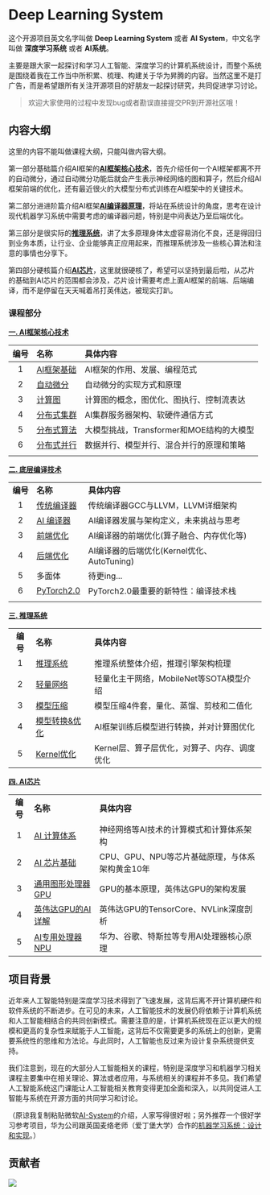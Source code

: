 # Deep Learning System

这个开源项目英文名字叫做 **Deep Learning System** 或者 **AI System**，中文名字叫做 **深度学习系统** 或者 **AI系统**。

主要是跟大家一起探讨和学习人工智能、深度学习的计算机系统设计，而整个系统是围绕着我在工作当中所积累、梳理、构建关于华为昇腾的内容。当然这里不是打广告，而是希望跟所有关注开源项目的好朋友一起探讨研究，共同促进学习讨论。

> 欢迎大家使用的过程中发现bug或者勘误直接提交PR到开源社区哦！

## 内容大纲

这里的内容不能叫做课程大纲，只能叫做内容大纲。

第一部分基础篇介绍AI框架的<u>**AI框架核心技术**</u>，首先介绍任何一个AI框架都离不开的自动微分，通过自动微分功能后就会产生表示神经网络的图和算子，然后介绍AI框架前端的优化，还有最近很火的大模型分布式训练在AI框架中的关键技术。

第二部分进进阶篇介绍AI框架<u>**AI编译器原理**</u>，将站在系统设计的角度，思考在设计现代机器学习系统中需要考虑的编译器问题，特别是中间表达乃至后端优化。

第三部分是很实际的<u>**推理系统**</u>，讲了太多原理身体太虚容易消化不良，还是得回归到业务本质，让行业、企业能够真正应用起来，而推理系统涉及一些核心算法和注意的事情也分享下。

第四部分硬核篇介绍<u>**AI芯片**</u>，这里就很硬核了，希望可以坚持到最后啦，从芯片的基础到AI芯片的范围都会涉及，芯片设计需要考虑上面AI框架的前端、后端编译，而不是停留在天天喊着吊打英伟达，被现实打趴。

### 课程部分

**[一. AI框架核心技术](./Frontend/)**

| 编号  | 名称                               | 具体内容                        |
|:---:|:-------------------------------- |:--------------------------- |
| 1   | [AI框架基础](./Frontend/01%20Foundation/) | AI框架的作用、发展、编程范式             |
| 2   | [自动微分](./Frontend/02%20AutoDiff/)     | 自动微分的实现方式和原理                |
| 3   | [计算图](./Frontend/03%20DataFlow/)      | 计算图的概念，图优化、图执行、控制流表达        |
| 4   | [分布式集群](./Frontend/04%20AICluster)    | AI集群服务器架构、软硬件通信方式           |
| 5   | [分布式算法](./Frontend/05%20AIAlgo)    | 大模型挑战，Transformer和MOE结构的大模型 |
| 6   | [分布式并行](./Frontend/06%20Parallel)     | 数据并行、模型并行、混合并行的原理和策略        |
|     |                                  |                             |

**[二. 底层编译技术](./Compiler/)**

|        |                                  |                                 |
|:------:|:-------------------------------- |:------------------------------- |
| **编号** | **名称**                           | **具体内容**                        |
| 1      | [传统编译器](./Compiler/01%20Tradition)    | 传统编译器GCC与LLVM，LLVM详细架构          |
| 2      | [AI 编译器](./Compiler/02%20AICompiler)  | AI编译器发展与架构定义，未来挑战与思考            |
| 3      | [前端优化](./Compiler/03%20Frontend)      | AI编译器的前端优化(算子融合、内存优化等)          |
| 4      | [后端优化](./Compiler/04%20Backend)       | AI编译器的后端优化(Kernel优化、AutoTuning) |
| 5      | 多面体                              | 待更ing...                        |
| 6      | [PyTorch2.0](./Compiler/06%20PyTorch) | PyTorch2.0最重要的新特性：编译技术栈         |
|        |                                  |                                 |

**[三. 推理系统](./Inference/)**

|        |                                   |                            |
|:------:|:--------------------------------- |:-------------------------- |
| **编号** | **名称**                            | **具体内容**                   |
| 1      | [推理系统](./Inference/01%20Inference/)    | 推理系统整体介绍，推理引擎架构梳理          |
| 2      | [轻量网络](./Inference/02%20Mobilenet/)    | 轻量化主干网络，MobileNet等SOTA模型介绍 |
| 3      | [模型压缩](./Inference/03%20Slim/)         | 模型压缩4件套，量化、蒸馏、剪枝和二值化       |
| 4      | [模型转换&优化](./Inference/04%20Converter/) | AI框架训练后模型进行转换，并对计算图优化      |
| 5      | [Kernel优化](./Inference/05%20Kernel/)   | Kernel层、算子层优化，对算子、内存、调度优化  |

**[四. AI芯片](./Hardware/)**

|        |                         |                            |
|:------:|:----------------------- |:-------------------------- |
| **编号** | **名称**                  | **具体内容**                   |
| 1      | [AI 计算体系](./Hardware/01%20Foundation/)    | 神经网络等AI技术的计算模式和计算体系架构          |
| 2      | [AI 芯片基础](./Hardware/02%20ChipBase/)    | CPU、GPU、NPU等芯片基础原理，与体系架构黄金10年 |
| 3      | [通用图形处理器 GPU](./Hardware/03%20GPUBase/)         | GPU的基本原理，英伟达GPU的架构发展       |
| 4      | [英伟达GPU的AI详解](./Hardware/04%20GPUDetail/)         | 英伟达GPU的TensorCore、NVLink深度剖析       |
| 5      | [AI专用处理器 NPU](./Hardware/05%20NPU) | 华为、谷歌、特斯拉等专用AI处理器核心原理      |

## 项目背景

近年来人工智能特别是深度学习技术得到了飞速发展，这背后离不开计算机硬件和软件系统的不断进步。在可见的未来，人工智能技术的发展仍将依赖于计算机系统和人工智能相结合的共同创新模式。需要注意的是，计算机系统现在正以更大的规模和更高的复杂性来赋能于人工智能，这背后不仅需要更多的系统上的创新，更需要系统性的思维和方法论。与此同时，人工智能也反过来为设计复杂系统提供支持。

我们注意到，现在的大部分人工智能相关的课程，特别是深度学习和机器学习相关课程主要集中在相关理论、算法或者应用，与系统相关的课程并不多见。我们希望人工智能系统这门课能让人工智能相关教育变得更加全面和深入，以共同促进人工智能与系统在开源方面的共同学习和讨论。

（原谅我复制粘贴微软[AI-System](https://github.com/microsoft/AI-System)的介绍，人家写得很好啦；另外推荐一个很好学习参考项目，华为公司跟英国麦络老师（爱丁堡大学）合作的[机器学习系统：设计和实现](https://github.com/openmlsys/openmlsys-zh)。）

## 贡献者

<a href="https://github.com/chenzomi12/DeepLearningSystem/graphs/contributors">
  <img src="https://contrib.rocks/image?repo=eryajf/learn-github" />
</a>
